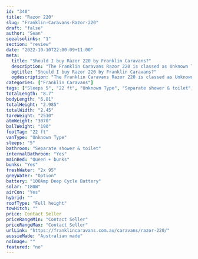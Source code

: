 ```yaml
---
id: "340"
title: "Razor 220"
slug: "Franklin-Caravans-Razor-220"
draft: "false"
author: "Sean"
seealsolinks: "1"
section: "review"
date: "2022-10-10T22:00:09+11:00"
meta:
  title: "Should I buy Razor 220 by Franklin Caravans?"
  description: "The Franklin Caravans Razor 220 is classed as Unknown Type, and sleeps 5 people. It is Australian made and comes in at 22 ft. It generally has Separate shower & toilet."
  ogtitle: "Should I buy Razor 220 by Franklin Caravans?"
  ogdescription: "The Franklin Caravans Razor 220 is classed as Unknown Type, and sleeps 5 people. It is Australian made and comes in at 22 ft. It generally has Separate shower & toilet."
categories: ["Franklin Caravans"]
tags: ["Sleeps 5", "22 ft", "Unknown Type", "Separate shower & toilet", "Full height", "Price Unknown", "Australian made"]
totalLength: "8.7"
bodyLength: "6.81"
totalHeight: "2.985"
totalWidth: "2.45"
tareWeight: "2510"
atmWeight: "3070"
ballWeight: "190"
footTag: "22 ft"
vanType: "Unknown Type"
sleeps: "5"
bathroom: "Separate shower & toilet"
internalBathroom: "Yes"
mainBed: "Queen + bunks"
bunks: "Yes"
freshWater: "2x 95"
greyWater: "Option"
battery: "100Amp Deep Cycle Battery"
solar: "180W"
airCon: "Yes"
hybrid: ""
roofType: "Full height"
towHitch: ""
price: Contact Seller
priceRangeMin: "Contact Seller"
priceRangeMax: "Contact Seller"
urlLink: "https://franklincaravans.com.au/caravans/razor-220/"
aussieMade: "Australian made"
noImage: ""
featured: "no"
---
```

